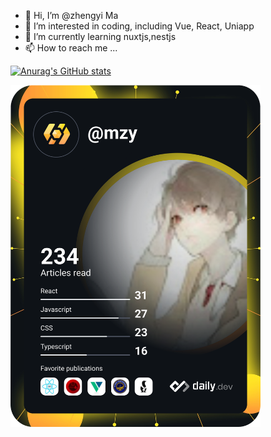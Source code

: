 - 👋 Hi, I’m @zhengyi Ma
- 👀 I’m interested in coding, including Vue, React, Uniapp
- 🌱 I’m currently learning nuxtjs,nestjs
- 📫 How to reach me ...

<!---
zbncs/zbncs is a ✨ special ✨ repository because its `README.md` (this file) appears on your GitHub profile.
You can click the Preview link to take a look at your changes.
--->

[![Anurag's GitHub stats](https://github-readme-stats.vercel.app/api?username=zbncs&show_icons=true&theme=tokyonight)](https://github.com/anuraghazra/github-readme-stats)

<a href="https://app.daily.dev/mzy"><img src="https://github.com/zbncs/zbncs/blob/main/devcard.svg" width="400" alt="Chris Bongers's Dev Card"/></a>
